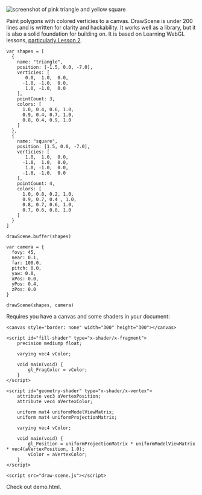 ![screenshot of pink triangle and yellow square](http://i.imgur.com/Key14zv.png)

Paint polygons with colored verticies to a canvas. DrawScene is under 200 lines and is written for clarity and hackability. It works well as a library, but it is also a solid foundation for building on. It is based on Learning WebGL lessons, [particularly Lesson 2](http://learningwebgl.com/blog/?p=134).

    var shapes = [
      {
        name: "triangle",
        position: [-1.5, 0.0, -7.0],
        verticies: [
           0.0,  1.0,  0.0,
          -1.0, -1.0,  0.0,
           1.0, -1.0,  0.0
        ],
        pointCount: 3,
        colors: [
          1.0, 0.4, 0.6, 1.0,
          0.9, 0.4, 0.7, 1.0,
          0.8, 0.4, 0.9, 1.0
        ]
      },
      {
        name: "square",
        position: [1.5, 0.0, -7.0],
        verticies: [
           1.0,  1.0,  0.0,
          -1.0,  1.0,  0.0,
           1.0, -1.0,  0.0,
          -1.0, -1.0,  0.0
        ],
        pointCount: 4,
        colors: [
          1.0, 0.8, 0.2, 1.0,
          0.9, 0.7, 0.4 , 1.0,
          0.8, 0.7, 0.6, 1.0,
          0.7, 0.6, 0.8, 1.0
        ]
      }
    ]

    drawScene.buffer(shapes)

    var camera = {
      fovy: 45,
      near: 0.1,
      far: 100.0,
      pitch: 0.0,
      yaw: 0.0,
      xPos: 0.0,
      yPos: 0.4,
      zPos: 0.0  
    }

    drawScene(shapes, camera)

Requires you have a canvas and some shaders in your document:

    <canvas style="border: none" width="300" height="300"></canvas>

    <script id="fill-shader" type="x-shader/x-fragment">
        precision mediump float;

        varying vec4 vColor;

        void main(void) {
            gl_FragColor = vColor;
        }
    </script>

    <script id="geometry-shader" type="x-shader/x-vertex">
        attribute vec3 aVertexPosition;
        attribute vec4 aVertexColor;

        uniform mat4 uniformModelViewMatrix;
        uniform mat4 uniformProjectionMatrix;

        varying vec4 vColor;

        void main(void) {
            gl_Position = uniformProjectionMatrix * uniformModelViewMatrix * vec4(aVertexPosition, 1.0);
            vColor = aVertexColor;
        }
    </script>

    <script src="draw-scene.js"></script>

Check out demo.html.
